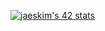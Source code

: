 [![jaeskim's 42 stats](https://badge42.herokuapp.com/api/stats/ftegan/get_next_line?privacyEmail=true)](https://github.com/JaeSeoKim/badge42)
